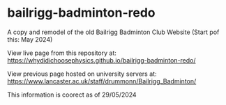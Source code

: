 # bailrigg-badminton-redo
A copy and remodel of the old Bailrigg Badminton Club Website (Start pof this: May 2024)

View live page from this repository at:
https://whydidichoosephysics.github.io/bailrigg-badminton-redo/

View previous page hosted on university servers at:
https://www.lancaster.ac.uk/staff/drummonn/Bailrigg_Badminton/

This information is coorect as of 29/05/2024
